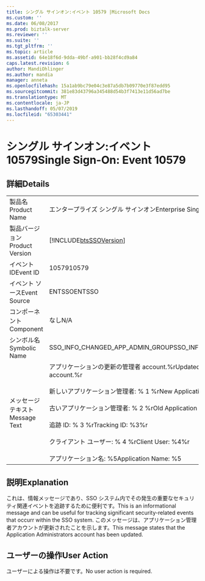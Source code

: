 ```yaml
---
title: シングル サインオン:イベント 10579 |Microsoft Docs
ms.custom: ''
ms.date: 06/08/2017
ms.prod: biztalk-server
ms.reviewer: ''
ms.suite: ''
ms.tgt_pltfrm: ''
ms.topic: article
ms.assetid: 64e18f6d-9dda-49bf-a901-bb28f4cd9a84
caps.latest.revision: 6
author: MandiOhlinger
ms.author: mandia
manager: anneta
ms.openlocfilehash: 15a1ab9bc79e04c3e87a5db7b09770e3f87edd95
ms.sourcegitcommit: 381e83d43796a345488d54b3f7413e11d56ad7be
ms.translationtype: MT
ms.contentlocale: ja-JP
ms.lasthandoff: 05/07/2019
ms.locfileid: "65303441"
---
```

# <a name="single-sign-on-event-10579"></a><span data-ttu-id="66e9f-102">シングル サインオン:イベント 10579</span><span class="sxs-lookup"><span data-stu-id="66e9f-102">Single Sign-On: Event 10579</span></span>
## <a name="details"></a><span data-ttu-id="66e9f-103">詳細</span><span class="sxs-lookup"><span data-stu-id="66e9f-103">Details</span></span>  
  
|                 |                                                                                                                                                                                                                                              |
|-----------------|----------------------------------------------------------------------------------------------------------------------------------------------------------------------------------------------------------------------------------------------|
|  <span data-ttu-id="66e9f-104">製品名</span><span class="sxs-lookup"><span data-stu-id="66e9f-104">Product Name</span></span>   |                                                                                                          <span data-ttu-id="66e9f-105">エンタープライズ シングル サインオン</span><span class="sxs-lookup"><span data-stu-id="66e9f-105">Enterprise Single Sign-On</span></span>                                                                                                           |
| <span data-ttu-id="66e9f-106">製品バージョン</span><span class="sxs-lookup"><span data-stu-id="66e9f-106">Product Version</span></span> |                                                                                          [!INCLUDE[btsSSOVersion](../includes/btsssoversion-md.md)]                                                                                          |
|    <span data-ttu-id="66e9f-107">イベント ID</span><span class="sxs-lookup"><span data-stu-id="66e9f-107">Event ID</span></span>     |                                                                                                                    <span data-ttu-id="66e9f-108">10579</span><span class="sxs-lookup"><span data-stu-id="66e9f-108">10579</span></span>                                                                                                                     |
|  <span data-ttu-id="66e9f-109">イベント ソース</span><span class="sxs-lookup"><span data-stu-id="66e9f-109">Event Source</span></span>   |                                                                                                                    <span data-ttu-id="66e9f-110">ENTSSO</span><span class="sxs-lookup"><span data-stu-id="66e9f-110">ENTSSO</span></span>                                                                                                                    |
|    <span data-ttu-id="66e9f-111">コンポーネント</span><span class="sxs-lookup"><span data-stu-id="66e9f-111">Component</span></span>    |                                                                                                                     <span data-ttu-id="66e9f-112">なし</span><span class="sxs-lookup"><span data-stu-id="66e9f-112">N/A</span></span>                                                                                                                      |
|  <span data-ttu-id="66e9f-113">シンボル名</span><span class="sxs-lookup"><span data-stu-id="66e9f-113">Symbolic Name</span></span>  |                                                                                                       <span data-ttu-id="66e9f-114">SSO_INFO_CHANGED_APP_ADMIN_GROUP</span><span class="sxs-lookup"><span data-stu-id="66e9f-114">SSO_INFO_CHANGED_APP_ADMIN_GROUP</span></span>                                                                                                       |
|  <span data-ttu-id="66e9f-115">メッセージ テキスト</span><span class="sxs-lookup"><span data-stu-id="66e9f-115">Message Text</span></span>   | <span data-ttu-id="66e9f-116">アプリケーションの更新の管理者 account.%r</span><span class="sxs-lookup"><span data-stu-id="66e9f-116">Updated Application Administrators account.%r</span></span><br /><br /> <span data-ttu-id="66e9f-117">新しいアプリケーション管理者: % 1 %r</span><span class="sxs-lookup"><span data-stu-id="66e9f-117">New Application Administrators: %1%r</span></span><br /><br /> <span data-ttu-id="66e9f-118">古いアプリケーション管理者: % 2 %r</span><span class="sxs-lookup"><span data-stu-id="66e9f-118">Old Application Administrators: %2%r</span></span><br /><br /> <span data-ttu-id="66e9f-119">追跡 ID: % 3 %r</span><span class="sxs-lookup"><span data-stu-id="66e9f-119">Tracking ID: %3%r</span></span><br /><br /> <span data-ttu-id="66e9f-120">クライアント ユーザー: % 4 %r</span><span class="sxs-lookup"><span data-stu-id="66e9f-120">Client User: %4%r</span></span><br /><br /> <span data-ttu-id="66e9f-121">アプリケーション名: %5</span><span class="sxs-lookup"><span data-stu-id="66e9f-121">Application Name: %5</span></span> |
  
## <a name="explanation"></a><span data-ttu-id="66e9f-122">説明</span><span class="sxs-lookup"><span data-stu-id="66e9f-122">Explanation</span></span>  
 <span data-ttu-id="66e9f-123">これは、情報メッセージであり、SSO システム内でその発生の重要なセキュリティ関連イベントを追跡するために便利です。</span><span class="sxs-lookup"><span data-stu-id="66e9f-123">This is an informational message and can be useful for tracking significant security-related events that occurr within the SSO system.</span></span> <span data-ttu-id="66e9f-124">このメッセージは、アプリケーション管理者アカウントが更新されたことを示します。</span><span class="sxs-lookup"><span data-stu-id="66e9f-124">This message states that the Application Administrators account has been updated.</span></span>  
  
## <a name="user-action"></a><span data-ttu-id="66e9f-125">ユーザーの操作</span><span class="sxs-lookup"><span data-stu-id="66e9f-125">User Action</span></span>  
 <span data-ttu-id="66e9f-126">ユーザーによる操作は不要です。</span><span class="sxs-lookup"><span data-stu-id="66e9f-126">No user action is required.</span></span>